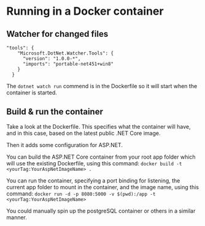 # Running in a Docker container 

## Watcher for changed files 

```
"tools": {
    "Microsoft.DotNet.Watcher.Tools": {
      "version": "1.0.0-*",
      "imports": "portable-net451+win8"
    }
  }
```

The `dotnet watch run` commend is in the Dockerfile so it will start when the container is started. 

## Build & run the container 

Take a look at the Dockerfile. This specifies what the container will have, and in this case, based on the latest public .NET Core image.

Then it adds some configuration for ASP.NET.  

You can build the ASP.NET Core container from your root app folder which will use the existing Dockerfile, using this command: 
 ```docker build -t <yourTag:YourAspNetImageName> .```

You can run the container, specifying a port binding for listening, the current app folder to mount in the container, and the image name, using this command:
```docker run -d -p 8080:5000 -v $(pwd):/app -t <yourTag:YourAspNetImageName>```

You could manually spin up the postgreSQL container or others in a similar manner. 